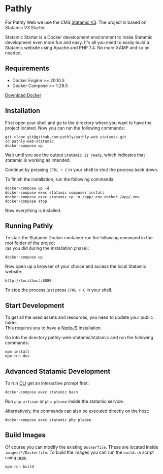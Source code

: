 # Pathly

For Pathly Web we use the CMS [Statamic V3](https://www.statamic.com). The project is based on Statamic V3 Starter.

Statamic Starter is a Docker development environment to make Statamic development even more fun and easy. It's all you need to easily build a Statamic website using Apache and PHP 7.4. No more XAMP and so on needed.

## Requirements

* Docker Engine >= 20.10.3
* Docker Compose >= 1.28.5

[Download Docker](https://docs.docker.com/get-docker/)

## Installation

First open your shell and go to the directory where you want to have the project located.
Now you can run the following commands:

``` 
git clone git@github.com:pathly/pathly-web-statamic.git
cd pathly-web-statamic
docker-compose up
```

Wait until you see the output `Statamic is ready`, which indicates that statamic is working as intended.

Continue by pressing `CTRL + C` in your shell to shut the process back down.

To finish the installation, run the following commands:

```
docker-compose up -d
docker-compose exec statamic composer install
docker-compose exec statamic cp -n /app/.env.docker /app/.env
docker-compose stop
```

Now everything is installed.

## Running Pathly

To start the Statamic Docker container run the following command in the root folder of the project  
(as you did during the installation phase):

```
docker-compose up
```

Now open up a browser of your choice and access the local Statamic website:

```
http://localhost:8080
```

To stop the process just press `CTRL + C` in your shell.

## Start Development

To get all the used assets and resources, you need to update your public folder.  
This requires you to have a [NodeJS](https://nodejs.org/) installation.

Go into the directory pathly-web-statamic/statamic and run the following commands:

```
npm install
npm run dev
```

## Advanced Statamic Development

To run [CLI](https://statamic.dev/cli) get an interactive prompt first:

```
docker-compose exec statamic bash
```

Run `php artisan` or `php please` inside the statamic service.

Alternatively, the commands can also be executed directly on the host:

```
docker-compose exec statamic php please
```

## Build Images
Of course you can modify the existing `Dockerfile`. These are located inside `images/*/Dockerfile`. To build the images you can run the `build.sh` script using [npm](https://www.npmjs.com/).

```
npm run build
```
